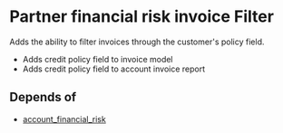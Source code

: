 # Partner financial risk invoice Filter

Adds the ability to filter invoices through the customer's policy field.

* Adds credit policy field to invoice model
* Adds credit policy field to account invoice report

## Depends of

* [account_financial_risk](https://github.com/OCA/credit-control/tree/12.0/account_financial_risk)
